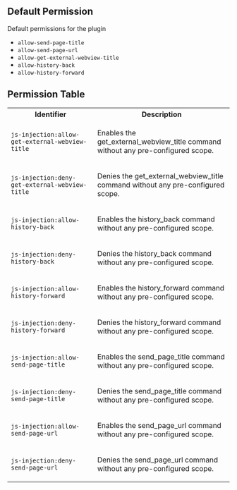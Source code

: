 ## Default Permission

Default permissions for the plugin

- `allow-send-page-title`
- `allow-send-page-url`
- `allow-get-external-webview-title`
- `allow-history-back`
- `allow-history-forward`

## Permission Table

<table>
<tr>
<th>Identifier</th>
<th>Description</th>
</tr>


<tr>
<td>

`js-injection:allow-get-external-webview-title`

</td>
<td>

Enables the get_external_webview_title command without any pre-configured scope.

</td>
</tr>

<tr>
<td>

`js-injection:deny-get-external-webview-title`

</td>
<td>

Denies the get_external_webview_title command without any pre-configured scope.

</td>
</tr>

<tr>
<td>

`js-injection:allow-history-back`

</td>
<td>

Enables the history_back command without any pre-configured scope.

</td>
</tr>

<tr>
<td>

`js-injection:deny-history-back`

</td>
<td>

Denies the history_back command without any pre-configured scope.

</td>
</tr>

<tr>
<td>

`js-injection:allow-history-forward`

</td>
<td>

Enables the history_forward command without any pre-configured scope.

</td>
</tr>

<tr>
<td>

`js-injection:deny-history-forward`

</td>
<td>

Denies the history_forward command without any pre-configured scope.

</td>
</tr>

<tr>
<td>

`js-injection:allow-send-page-title`

</td>
<td>

Enables the send_page_title command without any pre-configured scope.

</td>
</tr>

<tr>
<td>

`js-injection:deny-send-page-title`

</td>
<td>

Denies the send_page_title command without any pre-configured scope.

</td>
</tr>

<tr>
<td>

`js-injection:allow-send-page-url`

</td>
<td>

Enables the send_page_url command without any pre-configured scope.

</td>
</tr>

<tr>
<td>

`js-injection:deny-send-page-url`

</td>
<td>

Denies the send_page_url command without any pre-configured scope.

</td>
</tr>
</table>
